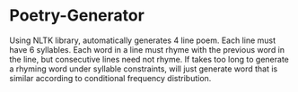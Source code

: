 # Poetry-Generator
Using NLTK library, automatically generates 4 line poem. Each line must have 6 syllables. Each word in a line must rhyme with the previous word in the line, but consecutive lines need not rhyme. If takes too long to generate a rhyming word under syllable constraints, will just generate word that is similar according to conditional frequency distribution.
